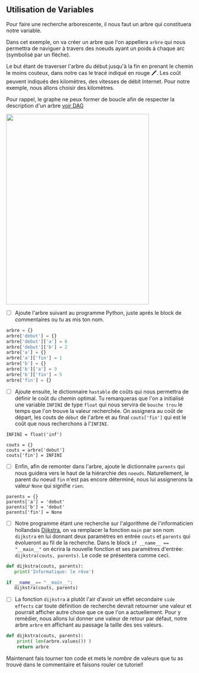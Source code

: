 ## Utilisation de Variables

Pour faire une recherche arborescente, il nous faut un arbre qui constituera notre variable.

Dans cet exemple, on va créer un arbre que l'on appellera `arbre` qui nous permettra de naviguer à travers des noeuds ayant un poids à chaque arc (symbolisé par un flèche). 

Le but étant de traverser l'arbre du début jusqu'à la fin en prenant le chemin le moins couteux, dans notre cas le tracé indiqué en rouge :crayon:. Les coût peuvent indiqués des kilomètres, des vitesses de débit Internet. Pour notre exemple, nous allons choisir des kilomètres.

Pour rappel, le graphe ne peux former de boucle afin de respecter la description d'un arbre [voir DAG](https://en.wikipedia.org/wiki/Directed_acyclic_graph)

<img src="https://user-images.githubusercontent.com/62551735/79170355-2027ed80-7dbd-11ea-8a80-3871a0d40ab0.png" width="384" height="512"></img>

- [ ] Ajoute l'arbre suivant au programme Python, juste aprés le block de commentaires ou tu as mis ton nom.

```python
arbre = {}
arbre['debut'] = {}
arbre['debut']['a'] = 6
arbre['debut']['b'] = 2
arbre['a'] = {}
arbre['a']['fin'] = 1
arbre['b'] = {}
arbre['b']['a'] = 3
arbre['b']['fin'] = 5
arbre['fin'] = {}
```

- [ ] Ajoute ensuite, le dictionnaire `hastable` de coûts qui nous permettra de définir le coût du chemin optimal. Tu remarqueras que l'on a initialisé une variable `INFINI` de type `float` qui nous servira de `bouche trou` le temps que l'on trouve la valeur recherchée. On assignera au coût de départ, les couts de `début` de l'arbre et au final `couts['fin']` qui est le coût que nous recherchons à l'`INFINI`.

```
INFINI = float('inf')

couts = {}
couts = arbre['debut']
couts['fin'] = INFINI
```

- [ ] Enfin, afin de remonter dans l'arbre, ajoute le dictionnaire `parents` qui nous guidera vers le haut de la hiérarchie des `noeuds`. Naturellement, le parent du noeud `fin` n'est pas encore déterminé, nous lui assignerons la valeur `None` qui signifie `rien`. 

```
parents = {}
parents['a'] = 'debut'
parents['b'] = 'debut'
parents['fin'] = None
```

- [ ] Notre programme étant une recherche sur l'algorithme de l'informaticien hollandais [Dijkstra](https://fr.wikipedia.org/wiki/Edsger_Dijkstra), on va remplacer la fonction `main` par son nom `dijkstra` en lui donnant deux paramètres en entrée `couts` et `parents` qui évolueront au fil de la recherche. Dans le block `if __name__ == "__main__"` on écrira la nouvelle fonction et ses paramètres d'entrée: `dijkstra(couts, parents)`. Le code se présentera comme ceci.

```python
def dijkstra(couts, parents):
   print('Informatique: le rêve')

if __name__== "__main__":
   dijkstra(couts, parents)
```

- [ ] La fonction `dijkstra` a plutôt l'air d'avoir un effet secondaire `side effects` car toute définition de recherche devrait retourner une valeur et pourrait afficher autre chose que ce que l'on a actuellement. Pour y remédier, nous allons lui donner une valeur de retour par défaut, notre arbre `arbre` en affichant au passage la taille des ses valeurs.

```python
def dijkstra(couts, parents):
    print( len(arbre.values()) )
    return arbre
```

Maintenant fais tourner ton code et mets le *nombre* de valeurs que tu as trouvé dans le commentaire et faisons rouler ce tutoriel!
